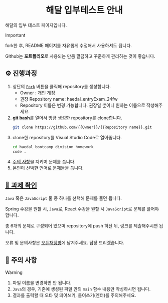 <div align="center">

# 해달 입부테스트 안내

</div>

해달의 입부 테스트 페이지입니다.

> [!IMPORTANT]
>
> fork한 후, README 페이지를 자유롭게 수정해서 사용하셔도 됩니다.
>
> Github는 **포트폴리오**로 사용되는 만큼 깔끔하고 꾸준하게 관리하는 것이 좋습니다.

## ⚙️ 진행과정

1. 상단의 [`Fork`](https://github.com/KNU-HAEDAL/bootcamp_division_homework/fork) 버튼을 클릭해 repository를 생성합니다.
   - Owner : 개인 계정
   - 권장 Repository name: haedal_entryExam_24fw
   - Repository 이름은 변경 가능합니다. 권장일 뿐이니 원하는 이름으로 작성해주세요.
1. **git bash**를 열어서 방금 생성한 repository를 clone합니다.
   ```bash
   git clone https://github.com/{{Owner}}/{{Repository name}}.git
   ```
1. clone한 repository를 Visual Studio Code로 열어줍니다.
   ```bash
   cd haedal_bootcamp_division_homework
   code .
   ```
1. [주의 사항](#🚨-주의-사항)을 지키며 문제를 풉니다.
1. 본인이 선택한 언어로 [문제](./docs/problems.md)들을 풉니다.

## [📖 과제 확인](./docs/problems.md)

`Java` 혹은 `JavaScript` 둘 중 하나를 선택해 문제를 풀면 됩니다.

Spring 수강을 원할 시, `Java`로, React 수강을 원할 시 `JavaScript`로 문제를 풀어야 합니다.

총 6개의 문제로 구성되어 있으며 repository에 push 하신 뒤, 링크를 제출해주시면 됩니다.

오류 및 문의사항은 [오픈채팅방](https://open.kakao.com/o/snHNtjJg)에 남겨주세요. 답장 드리겠습니다.

## 🚨 주의 사항

> [!WARNING]
>
> 1. 파일 이름을 변경하면 안 됩니다.
> 2. `Java`의 경우, 기존에 생성된 파일 안의 `main` 함수 내용만 작성하시면 됩니다.
> 3. 결과를 출력할 때 오타 및 띄어쓰기, 들여쓰기(엔터)를 주의해주세요.
